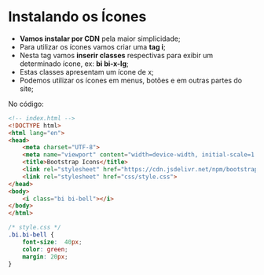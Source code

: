 # Instalando os Ícones
- **Vamos instalar por CDN** pela maior simplicidade;
- Para utilizar os ícones vamos criar uma **tag i**;
- Nesta tag vamos **inserir classes** respectivas para exibir um determinado ícone, ex: **bi bi-x-lg**;
- Estas classes apresentam um ícone de x;
- Podemos utilizar os ícones em menus, botões e em outras partes do site;

No código:
~~~html
<!-- index.html -->
<!DOCTYPE html>
<html lang="en">
<head>
    <meta charset="UTF-8">
    <meta name="viewport" content="width=device-width, initial-scale=1.0">
    <title>Bootstrap Icons</title>
    <link rel="stylesheet" href="https://cdn.jsdelivr.net/npm/bootstrap-icons@1.11.3/font/bootstrap-icons.min.css">
    <link rel="stylesheet" href="css/style.css">
</head>
<body>
    <i class="bi bi-bell"></i>
</body>
</html>
~~~

~~~css
/* style.css */
.bi.bi-bell {
    font-size:  40px;
    color: green;
    margin: 20px;
}
~~~